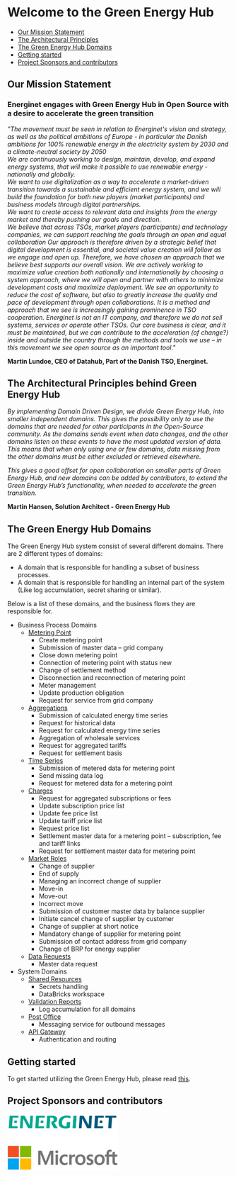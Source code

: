 # Welcome to the Green Energy Hub

- [Our Mission Statement](#our-mission-statement)
- [The Architectural Principles](#the-architectural-principles-behind-green-energy-hub)
- [The Green Energy Hub Domains](#the-green-energy-hub-domains)
- [Getting started](#getting-started)
- [Project Sponsors and contributors](#project-sponsors-and-contributors)

## Our Mission Statement

### Energinet engages with Green Energy Hub in Open Source with a desire to accelerate the green transition

*"The movement must be seen in relation to Energinet's vision and strategy, as well as the political ambitions of Europe - in particular the Danish ambitions for 100% renewable energy in the electricity system by 2030 and a climate-neutral society by 2050*  
*We are continuously working to design, maintain, develop, and expand energy systems, that will make it possible to use renewable energy - nationally and globally.*  
*We want to use digitalization as a way to accelerate a market-driven transition towards a sustainable and efficient energy system, and we will build the foundation for both new players (market participants) and business models through digital partnerships.*  
*We want to create access to relevant data and insights from the energy market and thereby pushing our goals and direction.*  
*We believe that across TSOs, market players (participants) and technology companies, we can support reaching the goals through an open and equal collaboration*
*Our approach is therefore driven by a strategic belief that digital development is essential, and societal value creation will follow as we engage and open up.*
*Therefore, we have chosen an approach that we believe best supports our overall vision. We are actively working to maximize value creation both nationally and internationally by choosing a system approach, where we will open and partner with others to minimize development costs and maximize deployment. We see an opportunity to reduce the cost of software, but also to greatly increase the quality and pace of development through open collaborations. It is a method and approach that we see is increasingly gaining prominence in TSO cooperation.*
*Energinet is not an IT company, and therefore we do not sell systems, services or operate other TSOs. Our core business is clear, and it must be maintained, but we can contribute to the acceleration (of change?) inside and outside the country through the methods and tools we use – in this movement we see open source as an important tool."*

**Martin Lundoe, CEO of Datahub, Part of the Danish TSO, Energinet.**

## The Architectural Principles behind Green Energy Hub

*By implementing Domain Driven Design, we divide Green Energy Hub, into smaller independent domains. This gives the possibility only to use the domains that are needed for other participants in the Open-Source community. As the domains sends event when data changes, and the other domains listen on these events to have the most updated version of data. This means that when only using one or few domains, data missing from the other domains must be either excluded or retrieved elsewhere.*

*This gives a good offset for open collaboration on smaller parts of Green Energy Hub, and new domains can be added by contributors, to extend the Green Energy Hub’s functionality, when needed to accelerate the green transition.*

**Martin Hansen, Solution Architect - Green Energy Hub**
<br>

## The Green Energy Hub Domains

The Green Energy Hub system consist of several different domains. There are 2 different types of domains:

- A domain that is responsible for handling a subset of business processes.
- A domain that is responsible for handling an internal part of the system (Like log accumulation, secret sharing or similar).

Below is a list of these domains, and the business flows they are responsible for.

- Business Process Domains
    - [Metering Point](https://github.com/Energinet-DataHub/geh-metering-point)
        - Create metering point
        - Submission of master data – grid company
        - Close down metering point
        - Connection of metering point with status new
        - Change of settlement method
        - Disconnection and reconnection of metering point
        - Meter management
        - Update production obligation
        - Request for service from grid company
    - [Aggregations](https://github.com/Energinet-DataHub/geh-aggregations)
        - Submission of calculated energy time series
        - Request for historical data
        - Request for calculated energy time series
        - Aggregation of wholesale services
        - Request for aggregated tariffs
        - Request for settlement basis
    - [Time Series](https://github.com/Energinet-DataHub/geh-timeseries)
        - Submission of metered data for metering point
        - Send missing data log
        - Request for metered data for a metering point
    - [Charges](https://github.com/Energinet-DataHub/geh-charges)
        - Request for aggregated subscriptions or fees
        - Update subscription price list
        - Update fee price list
        - Update tariff price list
        - Request price list
        - Settlement master data for a metering point – subscription, fee and tariff links
        - Request for settlement master data for metering point
    - [Market Roles](https://github.com/Energinet-DataHub/geh-market-roles)
        - Change of supplier
        - End of supply
        - Managing an incorrect change of supplier
        - Move-in
        - Move-out
        - Incorrect move
        - Submission of customer master data by balance supplier
        - Initiate cancel change of supplier by customer
        - Change of supplier at short notice
        - Mandatory change of supplier for metering point
        - Submission of contact address from grid company
        - Change of BRP for energy supplier
    - [Data Requests](https://github.com/Energinet-DataHub/geh-data-requests)
        - Master data request
- System Domains
    - [Shared Resources](https://github.com/Energinet-DataHub/geh-shared-resources)
        - Secrets handling
        - DataBricks workspace
    - [Validation Reports](https://github.com/Energinet-DataHub/geh-validation-reports)
        - Log accumulation for all domains
    - [Post Office](https://github.com/Energinet-DataHub/geh-post-office)
        - Messaging service for outbound messages
    - [API Gateway](https://github.com/Energinet-DataHub/geh-api-gateway)
        - Authentication and routing

## Getting started

To get started utilizing the Green Energy Hub, please read [this](./docs/tech-start.md).

## Project Sponsors and contributors

<img src="./images/energinet.png" alt="Energinet" style="width: 250px; height: auto;" />
<br />
<img src="./images/microsoft.png" alt="Microsoft" style="width: 250px; height: auto;" />
